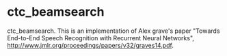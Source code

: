 # ctc_beamsearch
ctc_beamsearch.
This is an implementation of Alex grave's paper "Towards End-to-End Speech Recognition
with Recurrent Neural Networks", http://www.jmlr.org/proceedings/papers/v32/graves14.pdf.
